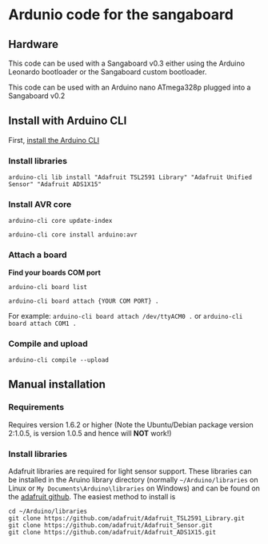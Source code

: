 # Ardunio code for the sangaboard

## Hardware
This code can be used with a Sangaboard v0.3 either using the Arduino Leonardo bootloader or the Sangaboard custom bootloader.

This code can be used with an Arduino nano ATmega328p plugged into a Sangaboard v0.2

## Install with Arduino CLI

First, [install the Arduino CLI](https://arduino.github.io/arduino-cli/installation/)

### Install libraries
`arduino-cli lib install "Adafruit TSL2591 Library" "Adafruit Unified Sensor" "Adafruit ADS1X15"`

### Install AVR core
`arduino-cli core update-index`

`arduino-cli core install arduino:avr`

### Attach a board

**Find your boards COM port**

`arduino-cli board list`

`arduino-cli board attach {YOUR COM PORT} .`

For example:
`arduino-cli board attach /dev/ttyACM0 .`
or
`arduino-cli board attach COM1 .`


### Compile and upload

`arduino-cli compile --upload`


## Manual installation

### Requirements
Requires version 1.6.2 or higher
(Note the Ubuntu/Debian package version 2:1.0.5, is version 1.0.5 and hence will **NOT** work!)

### Install libraries
Adafruit libraries are required for light sensor support. These libraries can be installed in the Aruino library directory (normally `~/Arduino/libraries` on Linux or `My Documents\Arduino\libraries` on Windows) and can be found on the [adafruit github](https://github.com/adafruit).
The easiest method to install is

	cd ~/Arduino/libraries
	git clone https://github.com/adafruit/Adafruit_TSL2591_Library.git
	git clone https://github.com/adafruit/Adafruit_Sensor.git
	git clone https://github.com/adafruit/Adafruit_ADS1X15.git

